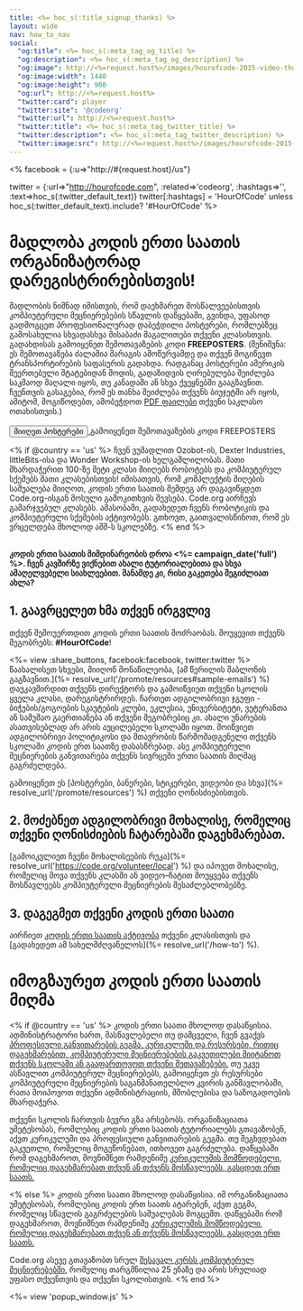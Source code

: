 ```yaml
---
title: <%= hoc_s(:title_signup_thanks) %>
layout: wide
nav: how_to_nav
social:
  "og:title": <%= hoc_s(:meta_tag_og_title) %>
  "og:description": <%= hoc_s(:meta_tag_og_description) %>
  "og:image": http://<%=request.host%>/images/hourofcode-2015-video-thumbnail.png
  "og:image:width": 1440
  "og:image:height": 900
  "og:url": http://<%=request.host%>
  "twitter:card": player
  "twitter:site": '@codeorg'
  "twitter:url": http://<%=request.host%>
  "twitter:title": <%= hoc_s(:meta_tag_twitter_title) %>
  "twitter:description": <%= hoc_s(:meta_tag_twitter_description) %>
  "twitter:image:src": http://<%=request.host%>/images/hourofcode-2015-video-thumbnail.png
---
```

<% facebook = {:u=>"http://#{request.host}/us"}

twitter = {:url=>"http://hourofcode.com", :related=>'codeorg', :hashtags=>'', :text=>hoc_s(:twitter_default_text)} twitter[:hashtags] = 'HourOfCode' unless hoc_s(:twitter_default_text).include? '#HourOfCode' %>

# მადლობა კოდის ერთი საათის ორგანიზატორად დარეგისტრირებისთვის!

მადლობის ნიშნად იმისთვის, რომ დაეხმარეთ მოსწალვეებისთვის კომპიუტერული მეცნიერებების სწავლის დაწყებაში, გვინდა, უფასოდ გადმოგცეთ პროფესიონალურად დაბეჭდილი პოსტერები, რომლებზეც გამოსახულია სხვადასხვა მისაბაძი მაგალითები თქვენი კლასისთვის. გადახდისას გამოიყენეთ შემოთავაზების კოდი **FREEPOSTERS**. (შენიშვნა: ეს შემოთავაზება ძალაშია მარაგის ამოწურვამდე და თქვენ მოგიწევთ ტრანსპორტირების საფასურის გადახდა. რადგანაც პოსტერები ამერიკის შეერთებული შტატებიდან მოდის, გადაზიდვის ღირებულება შეიძლება საკმაოდ მაღალი იყოს, თუ კანადაში ან სხვა ქვეყნებში გააგზავნით. ჩვენთვის გასაგებია, რომ ეს თანხა შეიძლება თქვენს ბიუჯეტში არ იყოს, ამიტომ, მოგიწოდებთ, ამობეჭდოთ [PDF ფაილები](https://code.org/inspire) თქვენი საკლასო ოთახისთვის.)  
<br /> [<button>მიიღეთ პოსტერები</button> ](https://store.code.org/products/code-org-posters-set-of-12)გამოიყენეთ შემოთავაზების კოდი FREEPOSTERS

<% if @country == 'us' %> ჩვენ ვუმადლით Ozobot-ის, Dexter Industries, littleBits-ისა და Wonder Workshop-ის ხელგაშლილობას. მათი მხარდაჭერით 100-ზე მეტი კლასი მიიღებს რობოტებს და კომპიუტერულ სქემებს მათი კლასებისთვის! იმისათვის, რომ კომპლექტის მიღების საშუალება მიიღოთ, კოდის ერთი საათის შემდეგ არ დაგავიწყდეთ Code.org-ისგან მოსული გამოკითხვის შევსება. Code.org აირჩევს გამარჯვებულ კლასებს. ამასობაში, გადახედეთ ჩვენს რობოტიკის და კომპიუტერული სქემების აქტივობებს. გთხოვთ, გაითვალისწინოთ, რომ ეს ვრცელდება მხოლოდ აშშ-ს სკოლებზე. <% end %>

<br /> **კოდის ერთი საათის მიმდინარეობის დროა <%= campaign_date('full') %>. ჩვენ კავშირზე ვიქნებით ახალი ტუტორიალებითა და სხვა ამაღელვებელი სიახლეებით. მანამდე კი, რისი გაკეთება შეგიძლიათ ახლა?**

## 1. გაავრცელეთ ხმა თქვენ ირგვლივ

თქვენ შემოუერთდით კოდის ერთი საათის მოძრაობას. მოუყევით თქვენს მეგობრებს: **#HourOfCode**!

<%= view :share_buttons, facebook:facebook, twitter:twitter %> <br /> წაახალისეთ სხვები, მიიღონ მონაწილეობა, [ამ წერილის შაბლონის გაგზავნით.](%= resolve_url('/promote/resources#sample-emails') %) დაუკავშირდით თქვენს დირექტორს და გამოიწვიეთ თქვენი სკოლის ყველა კლასი, დარეგისტრირდეს. ჩართეთ ადგილობრივი ჯგუფი - ბიჭების/გოგოების სკაუტების კლუბი, ეკლესია, უნივერსიტეტი, ვეტერანთა ან სამუშაო გაერთიანება ან თქვენი მეგობრებიც კი. ახალი უნარების ასათვისებლად არ არის აუცილებელი სკოლაში იყოთ. მოიწვიეთ ადგილობრივი პოლიტიკოსი და მთავრობის წარმომადგენელი თქვენს სკოლაში კოდის ერთ საათზე დასასწრებად. ასე კომპიუტერული მეცნიერების განვითარება თქვენს სივრცეში ერთი საათის მიღმაც გაგრძელდება.

გამოიყენეთ ეს [პოსტერები, ბანერები, სტიკერები, ვიდეობი და სხვა](%= resolve_url('/promote/resources') %) თქვენი ღონისძიებისთვის.

## 2. მოძებნეთ ადგილობრივი მოხალისე, რომელიც თქვენი ღონისძიების ჩატარებაში დაგეხმარებათ.

[გამოიკვლიეთ ჩვენი მოხალისეების რუკა](%= resolve_url('https://code.org/volunteer/local') %) და იპოვეთ მოხალისე, რომელიც მოვა თქვენს კლასში ან ვიდეო–ჩატით მოუყვება თქვენს მოსწავლეებს კომპიუტერული მეცნიერების შესაძლებლობებზე.

## 3. დაგეგმეთ თქვენი კოდის ერთი საათი

აირჩიეთ [კოდის ერთი საათის აქტივობა](https://hourofcode.com/learn) თქვენი კლასისთვის და [გადახედეთ ამ სახელმძღვანელოს](%= resolve_url('/how-to') %).

# იმოგზაურეთ კოდის ერთი საათის მიღმა

<% if @country == 'us' %> კოდის ერთი საათი მხოლოდ დასაწყისია. ადმინისტრატორი ხართ, მასწავლებელი თუ დამცველი, ჩვენ გვაქვს [პროფესიული განვითარების გეგმა, კურიკულუმი და რესურსები, რითიც დაგეხმარებით, კომპიუტერული მეცნიერებების გაკვეთილები მიიტანოთ თქვენს სკოლაში ან გააფართოვოთ თქვენი შეთავაზებები.](https://code.org/yourschool) თუ უკვე ასწავლით კომპიუტერულ მეცნიერებებს, გამოიყენეთ ეს რესურსები კომპიუტერული მეცნიერების საგანმანათელბლო კვირის განმავლობაში, რათა მოიპოვოთ თქვენი ადმინისტრაციის, მშობლებისა და საზოგადოების მხარდაჭერა.

თქვენი სკოლის ჩართვის ბევრი გზა არსებობს. ორგანიზაციათა უმეტესობას, რომლებიც კოდის ერთი საათის ტუტორიალებს გთავაზობენ, აქვთ კურიკულუმი და პროფესიული განვითარების გეგმა. თუ შეგხვდებათ გაკვეთლი, რომელიც მოგეწონებათ, ითხოვეთ გაგრძელება. დაწყებაში რომ დაგეხმაროთ, მოვნიშნეთ რამდენიმე [კურიკულუმის მომწოდებელი, რომელიც დაგეხმარებათ თქვენ ან თქვენს მოსწავლეებს, გასცდეთ ერთ საათს.](https://hourofcode.com/beyond)

<% else %> კოდის ერთი საათი მხოლოდ დასაწყისია. იმ ორგანიზაციათა უმეტესობას, რომლებიც კოდის ერთ საათს ატარებენ, აქვთ გეგმა, რომელიც სწავლის გაგრძელების საშუალებას მოგცემთ. დაწყებაში რომ დაგეხმაროთ, მოვნიშნეთ რამდენიმე [კურიკულუმის მომწოდებელი, რომელიც დაგეხმარებათ თქვენ ან თქვენს მოსწავლეებს, გასცდეთ ერთ საათს.](https://hourofcode.com/beyond)

Code.org ასევე გთავაზობთ სრულ [შესავალ კურსს კომპიუტერულ მეცნიერებებში](https://code.org/educate/curriculum/cs-fundamentals-international), რომელიც თარგმნილია 25 ენაზე და არის სრულიად უფასო თქვენთვის და თქვენი სკოლისთვის. <% end %>

<%= view 'popup_window.js' %>